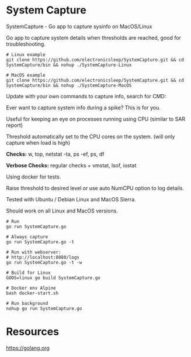 # System Capture

SystemCapture - Go app to capture sysinfo on MacOS/Linux

Go app to capture system details when thresholds are reached, good for troubleshooting.

```
# Linux example
git clone https://github.com/electronicsleep/SystemCapture.git && cd SystemCapture/bin && nohup ./SystemCapture-Linux
```

```
# MacOS example
git clone https://github.com/electronicsleep/SystemCapture.git && cd SystemCapture/bin && nohup ./SystemCapture-MacOS
```

Update with your own commands to capture info, search for CMD:

Ever want to capture system info during a spike? This is for you.

Useful for keeping an eye on processes running using CPU (similar to SAR report)

Threshold automatically set to the CPU cores on the system. (will only capture when load is high)

**Checks:** w, top, netstat -ta, ps -ef, ps, df

**Verbose Checks:** regular checks + vmstat, lsof, iostat

Using docker for tests.

Raise threshold to desired level or use auto NumCPU option to log details.

Tested with Ubuntu / Debian Linux and MacOS Sierra.

Should work on all Linux and MacOS versions.

```
# Run
go run SystemCapture.go

# Always capture
go run SystemCapture.go -t

# Run with webserver:
# http://localhost:8080/logs
go run SystemCapture.go -t -w

# Build for Linux
GOOS=linux go build SystemCapture.go

# Docker env Alpine
bash docker-start.sh

# Run background
nohup go run SystemCapture.go
```

# Resources

https://golang.org
